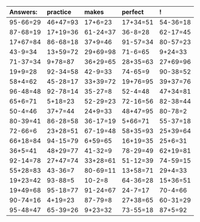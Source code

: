 | Answers: | practice | makes | perfect | ! |
| :--- | :--- | :--- | :--- | :--- |
| 95-66=29 | 46+47=93 | 17+6=23 | 17+34=51 | 54-36=18 | 
| 87-68=19 | 17+19=36 | 61-24=37 | 36-8=28 | 62-17=45 | 
| 17+67=84 | 86-68=18 | 37+9=46 | 91-57=34 | 80-57=23 | 
| 43-9=34 | 13+59=72 | 29+69=98 | 71-6=65 | 9+24=33 | 
| 71-37=34 | 9+78=87 | 36+29=65 | 28+35=63 | 27+69=96 | 
| 19+9=28 | 92-34=58 | 42-9=33 | 74-65=9 | 90-38=52 | 
| 58+4=62 | 45-28=17 | 33+39=72 | 19+76=95 | 39+37=76 | 
| 96-48=48 | 92-78=14 | 35-27=8 | 52-4=48 | 47+34=81 | 
| 65+6=71 | 5+18=23 | 52-29=23 | 72-16=56 | 82-38=44 | 
| 50-4=46 | 37+7=44 | 24+9=33 | 48+47=95 | 80-78=2 | 
| 80-39=41 | 86-28=58 | 36-17=19 | 5+66=71 | 55-37=18 | 
| 72-66=6 | 23+28=51 | 67-19=48 | 58+35=93 | 25+39=64 | 
| 66+18=84 | 94-15=79 | 6+59=65 | 16+19=35 | 25+6=31 | 
| 36+5=41 | 48+29=77 | 41-32=9 | 78-29=49 | 62+19=81 | 
| 92-14=78 | 27+47=74 | 33+28=61 | 51-12=39 | 74-59=15 | 
| 55+28=83 | 43-36=7 | 80-69=11 | 13+58=71 | 29+4=33 | 
| 19+23=42 | 93-88=5 | 10-2=8 | 64-36=28 | 15+36=51 | 
| 19+49=68 | 95-18=77 | 91-24=67 | 24-7=17 | 70-4=66 | 
| 90-74=16 | 4+19=23 | 87-79=8 | 27+38=65 | 60-31=29 | 
| 95-48=47 | 65-39=26 | 9+23=32 | 73-55=18 | 87+5=92 | 
